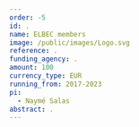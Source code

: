 ```yaml
---
order: -5
id: .
name: ELBEC members
image: /public/images/Logo.svg
reference: .
funding_agency: .
amount: 100
currency_type: EUR
running_from: 2017-2023
pi:
  - Naymé Salas
abstract: .
---
```

